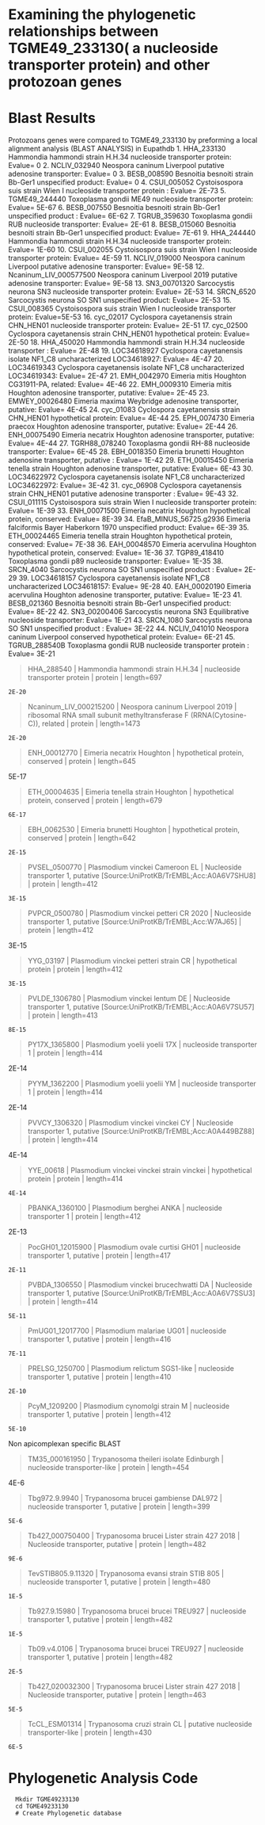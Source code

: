 # Examining the phylogenetic relationships between TGME49_233130( a nucleoside transporter protein) and other protozoan genes

# Blast Results
Protozoans genes were compared to TGME49_233130 by preforming a local alignment analysis (BLAST ANALYSIS) in Eupathdb
      1. HHA_233130 Hammondia hammondi strain H.H.34 nucleoside transporter protein: Evalue= 0
      2. NCLIV_032940 Neospora caninum Liverpool putative adenosine transporter: Evalue= 0
      3. BESB_008590 Besnoitia besnoiti strain Bb-Ger1 unspecified product: Evalue= 0
      4. CSUI_005052 Cystoisospora suis strain Wien I nucleoside transporter protein : Evalue= 2E-73
      5. TGME49_244440 Toxoplasma gondii ME49 nucleoside transporter protein: Evalue= 5E-67
      6. BESB_007550 Besnoitia besnoiti strain Bb-Ger1 unspecified product : Evalue= 6E-62
      7. TGRUB_359630 Toxoplasma gondii RUB nucleoside transporter: Evalue= 2E-61
      8. BESB_015060  Besnoitia besnoiti strain Bb-Ger1 unspecified product: Evalue= 7E-61
      9. HHA_244440 Hammondia hammondi strain H.H.34 nucleoside transporter protein: Evalue= 1E-60
      10. CSUI_002055 Cystoisospora suis strain Wien I nucleoside transporter protein: Evalue= 4E-59
      11. NCLIV_019000 Neospora caninum Liverpool putative adenosine transporter: Evalue= 9E-58
      12. Ncaninum_LIV_000577500 Neospora caninum Liverpool 2019 putative adenosine transporter: Evalue= 9E-58
      13. SN3_00701320 Sarcocystis neurona SN3 nucleoside transporter protein: Evalue= 2E-53
      14. SRCN_6520 Sarcocystis neurona SO SN1 unspecified product: Evalue= 2E-53
      15. CSUI_008365 Cystoisospora suis strain Wien I nucleoside transporter protein: Evalue=5E-53
      16. cyc_02017 Cyclospora cayetanensis strain CHN_HEN01 nucleoside transporter protein: Evalue= 2E-51
      17. cyc_02500 Cyclospora cayetanensis strain CHN_HEN01 hypothetical protein: Evalue= 2E-50
      18. HHA_450020 Hammondia hammondi strain H.H.34 nucleoside transporter : Evalue= 2E-48
      19. LOC34618927 Cyclospora cayetanensis isolate NF1_C8 uncharacterized LOC34618927: Evalue= 4E-47
      20. LOC34619343 Cyclospora cayetanensis isolate NF1_C8 uncharacterized LOC34619343: Evalue= 2E-47
      21. EMH_0042970 Eimeria mitis Houghton CG31911-PA, related: Evalue= 4E-46
      22. EMH_0009310 Eimeria mitis Houghton adenosine transporter, putative: Evalue= 2E-45
      23. EMWEY_00026480 Eimeria maxima Weybridge adenosine transporter, putative: Evalue= 4E-45
      24. cyc_01083 Cyclospora cayetanensis strain CHN_HEN01 hypothetical protein: Evalue= 4E-44
      25. EPH_0074730 Eimeria praecox Houghton adenosine transporter, putative: Evalue= 2E-44
      26. ENH_00075490 Eimeria necatrix Houghton adenosine transporter, putative: Evalue= 4E-44
      27. TGRH88_078240 Toxoplasma gondii RH-88 nucleoside transporter: Evalue= 6E-45
      28. EBH_0018350 Eimeria brunetti Houghton adenosine transporter, putative : Evalue= 1E-42
      29. ETH_00015450 Eimeria tenella strain Houghton adenosine transporter, putative: Evalue= 6E-43
      30. LOC34622972 Cyclospora cayetanensis isolate NF1_C8 uncharacterized LOC34622972: Evalue= 3E-42
      31. cyc_06908 Cyclospora cayetanensis strain CHN_HEN01 putative adenosine transporter : Evalue= 9E-43
      32. CSUI_011115 Cystoisospora suis strain Wien I nucleoside transporter protein: Evalue= 1E-39
      33. ENH_00071500 Eimeria necatrix Houghton hypothetical protein, conserved: Evalue= 8E-39
      34. EfaB_MINUS_56725.g2936 Eimeria falciformis Bayer Haberkorn 1970 unspecified product: Evalue= 6E-39
      35. ETH_00024465 Eimeria tenella strain Houghton hypothetical protein, conserved: Evalue= 7E-38
      36. EAH_00048570 Eimeria acervulina Houghton hypothetical protein, conserved: Evalue= 1E-36
      37. TGP89_418410 Toxoplasma gondii p89 nucleoside transporter: Evalue= 1E-35
      38. SRCN_4040 Sarcocystis neurona SO SN1 unspecified product : Evalue= 2E-29
      39. LOC34618157 Cyclospora cayetanensis isolate NF1_C8 uncharacterized LOC34618157: Evalue= 9E-28
      40. EAH_00020190 Eimeria acervulina Houghton adenosine transporter, putative: Evalue= 1E-23
      41. BESB_021360  Besnoitia besnoiti strain Bb-Ger1 unspecified product: Evalue= 8E-22
	42. SN3_00200406  Sarcocystis neurona SN3 Equilibrative nucleoside transporter: Evalue= 1E-21
      43. SRCN_1080 Sarcocystis neurona SO SN1 unspecified product : Evalue= 3E-22
      44. NCLIV_041010 Neospora caninum Liverpool conserved hypothetical protein: Evalue= 6E-21
      45. TGRUB_288540B Toxoplasma gondii RUB nucleoside transporter protein : Evalue= 3E-21
      
>HHA_288540  | Hammondia hammondi strain H.H.34 | nucleoside transporter protein | protein | length=697

	2E-20
>Ncaninum_LIV_000215200  | Neospora caninum Liverpool 2019 | ribosomal RNA small subunit methyltransferase F (RRNA(Cytosine-C)), related | protein | length=1473

	2E-20
>ENH_00012770  | Eimeria necatrix Houghton | hypothetical protein, conserved | protein | length=645

5E-17

>ETH_00004635  | Eimeria tenella strain Houghton | hypothetical protein, conserved | protein | length=679

	6E-17
>EBH_0062530  | Eimeria brunetti Houghton | hypothetical protein, conserved | protein | length=642

	2E-15
>PVSEL_0500770  | Plasmodium vinckei Cameroon EL | Nucleoside transporter 1, putative [Source:UniProtKB/TrEMBL;Acc:A0A6V7SHU8] | protein | length=412

	3E-15
>PVPCR_0500780  | Plasmodium vinckei petteri CR 2020 | Nucleoside transporter 1, putative [Source:UniProtKB/TrEMBL;Acc:W7AJ65] | protein | length=412

3E-15
>YYG_03197  | Plasmodium vinckei petteri strain CR | hypothetical protein | protein | length=412

	3E-15
>PVLDE_1306780  | Plasmodium vinckei lentum DE | Nucleoside transporter 1, putative [Source:UniProtKB/TrEMBL;Acc:A0A6V7SU57] | protein | length=413

	8E-15
>PY17X_1365800  | Plasmodium yoelii yoelii 17X | nucleoside transporter 1 | protein | length=414

2E-14

>PYYM_1362200  | Plasmodium yoelii yoelii YM | nucleoside transporter 1 | protein | length=414

2E-14

>PVVCY_1306320  | Plasmodium vinckei vinckei CY | Nucleoside transporter 1, putative [Source:UniProtKB/TrEMBL;Acc:A0A449BZ88] | protein | length=414

4E-14

>YYE_00618  | Plasmodium vinckei vinckei strain vinckei | hypothetical protein | protein | length=414

	4E-14
>PBANKA_1360100  | Plasmodium berghei ANKA | nucleoside transporter 1 | protein | length=412

2E-13
>PocGH01_12015900  | Plasmodium ovale curtisi GH01 | nucleoside transporter 1, putative | protein | length=417

	2E-11
>PVBDA_1306550  | Plasmodium vinckei brucechwatti DA | Nucleoside transporter 1, putative [Source:UniProtKB/TrEMBL;Acc:A0A6V7SSU3] | protein | length=414

	5E-11
>PmUG01_12017700  | Plasmodium malariae UG01 | nucleoside transporter 1, putative | protein | length=416

	7E-11
>PRELSG_1250700  | Plasmodium relictum SGS1-like | nucleoside transporter 1, putative | protein | length=410

	2E-10
>PcyM_1209200  | Plasmodium cynomolgi strain M | nucleoside transporter 1, putative | protein | length=412

	5E-10

Non apicomplexan specific BLAST
>TM35_000161950  | Trypanosoma theileri isolate Edinburgh | nucleoside transporter-like | protein | length=454

4E-6
>Tbg972.9.9940  | Trypanosoma brucei gambiense DAL972 | nucleoside transporter 1, putative | protein | length=399

	5E-6
>Tb427_000750400  | Trypanosoma brucei Lister strain 427 2018 | Nucleoside transporter, putative | protein | length=482

	9E-6
>TevSTIB805.9.11320  | Trypanosoma evansi strain STIB 805 | nucleoside transporter 1, putative | protein | length=480

	1E-5
>Tb927.9.15980  | Trypanosoma brucei brucei TREU927 | nucleoside transporter 1, putative | protein | length=482

	1E-5
>Tb09.v4.0106  | Trypanosoma brucei brucei TREU927 | nucleoside transporter 1, putative | protein | length=482

	2E-5
>Tb427_020032300  | Trypanosoma brucei Lister strain 427 2018 | Nucleoside transporter, putative | protein | length=463

	5E-5
>TcCL_ESM01314  | Trypanosoma cruzi strain CL | putative nucleoside transporter-like | protein | length=430

	6E-5

# Phylogenetic Analysis Code
      Mkdir TGME49233130
      cd TGME49233130 
      # Create Phylogenetic database
            
